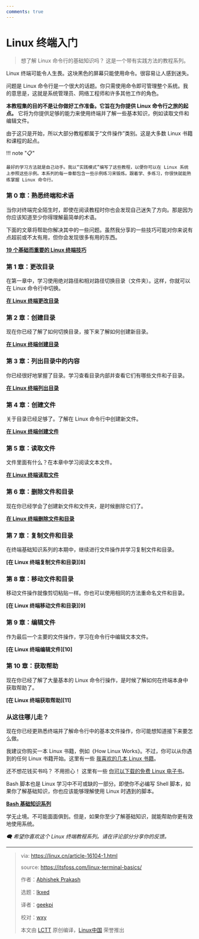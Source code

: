 ```yaml
---
comments: true
---
```


# Linux 终端入门

> 想了解 Linux 命令行的基础知识吗？ 这是一个带有实践方法的教程系列。

Linux 终端可能令人生畏。这块黑色的屏幕只能使用命令。很容易让人感到迷失。

问题是 Linux 命令行是一个很大的话题。你只需使用命令即可管理整个系统。我的意思是，这就是系统管理员、网络工程师和许多其他工作的角色。

**本教程集的目的不是让你做好工作准备。它旨在为你提供 Linux 命令行之旅的起点。** 它将为你提供足够的能力来使用终端并了解一些基本知识，例如读取文件和编辑文件。

由于这只是开始，所以大部分教程都属于“文件操作”类别。这是大多数 Linux 书籍和课程的起点。

!!! note "📋"

    最好的学习方法就是自己动手。我以“实践模式”编写了这些教程，以便你可以在 Linux 系统上参照这些示例。本系列的每一章都包含一些示例练习来锻炼。跟着学、多练习，你很快就能熟练掌握 Linux 命令行。

### 第 0 章：熟悉终端和术语

当你对终端完全陌生时，即使在阅读教程时你也会发现自己迷失了方向。那是因为你应该知道至少你得理解最简单的术语。

下面的文章将帮助你解决其中的一些问题。虽然我分享的一些技巧可能对你来说有点超前或不太有用，但你会发现很多有用的东西。

**[19 个基础而重要的 Linux 终端技巧](https://cn.linux-console.net/?p=18003)**

### 第 1 章：更改目录

在第一章中，学习使用绝对路径和相对路径切换目录（文件夹）。这样，你就可以在 Linux 命令行中切换。

**[在 Linux 终端更改目录](https://linux.cn/article-16304-1.html)**

### 第 2 章：创建目录

现在你已经了解了如何切换目录，接下来了解如何创建新目录。

**[在 Linux 终端创建目录](https://linux.cn/article-15595-1.html)**

### 第 3 章：列出目录中的内容

你已经很好地掌握了目录。学习查看目录内部并查看它们有哪些文件和子目录。

**[在 Linux 终端列出目录](https://linux.cn/article-15643-1.html)**

### 第 4 章：创建文件

关于目录已经足够了。了解在 Linux 命令行中创建新文件。

**[在 Linux 终端创建文件](https://linux.cn/article-15643-1.html)**

### 第 5 章：读取文件

文件里面有什么？在本章中学习阅读文本文件。

**[在 Linux 终端读取文件](https://linux.cn/article-15809-1.html)**

### 第 6 章：删除文件和目录

现在你已经学会了创建新文件和文件夹，是时候删除它们了。

**[在 Linux 终端删除文件和目录](https://linux.cn/article-16053-1.html)**

### 第 7 章：复制文件和目录

在终端基础知识系列的本期中，继续进行文件操作并学习复制文件和目录。

**[在 Linux 终端复制文件和目录][8]**

### 第 8 章：移动文件和目录

移动文件操作就像剪切粘贴一样。你也可以使用相同的方法重命名文件和目录。

**[在 Linux 终端移动文件和目录][9]**

### 第 9 章：编辑文件

作为最后一个主要的文件操作，学习在命令行中编辑文本文件。

**[在 Linux 终端编辑文件][10]**

### 第 10 章：获取帮助

现在你已经了解了大量基本的 Linux 命令行操作，是时候了解如何在终端本身中获取帮助了。

**[在 Linux 终端获取帮助][11]**

### 从这往哪儿走？

现在你已经更熟悉终端并了解命令行中的基本文件操作，你可能想知道接下来要怎么做。

我建议你购买一本 Linux 书籍，例如《How Linux Works》。不过，你可以从你遇到的任何 Linux 书籍开始。这里有一些 [我喜欢的几本 Linux 书籍](https://cn.linux-console.net/?p=18372)。

还不想花钱买书吗？ 不用担心！ 这里有一些 [你可以下载的免费 Linux 电子书](https://cn.linux-console.net/?p=19089)。

Bash 脚本也是 Linux 学习中不可或缺的一部分。即使你不必编写 Shell 脚本，如果你了解基础知识，你也应该能够理解使用 Linux 时遇到的脚本。

**[Bash 基础知识系列](https://linux.cn/article-16120-1.html)**

学无止境。不可能面面俱到。但是，如果你至少了解基础知识，就能帮助你更有效地使用系统。

*🗨 希望你喜欢这个 Linux 终端教程系列。请在评论部分分享你的反馈。*

--------------------------------------------------------------------------------

>via: https://linux.cn/article-16104-1.html
>
>source: https://itsfoss.com/linux-terminal-basics/
>
>作者：[Abhishek Prakash](https://itsfoss.com/author/abhishek/)
>
>选题：[lkxed](https://github.com/lkxed/)
>
>译者：[geekpi](https://github.com/geekpi)
>
>校对：[wxy](https://github.com/wxy)
>
>本文由 [LCTT](https://github.com/LCTT/TranslateProject) 原创编译，[Linux中国](https://linux.cn/) 荣誉推出
